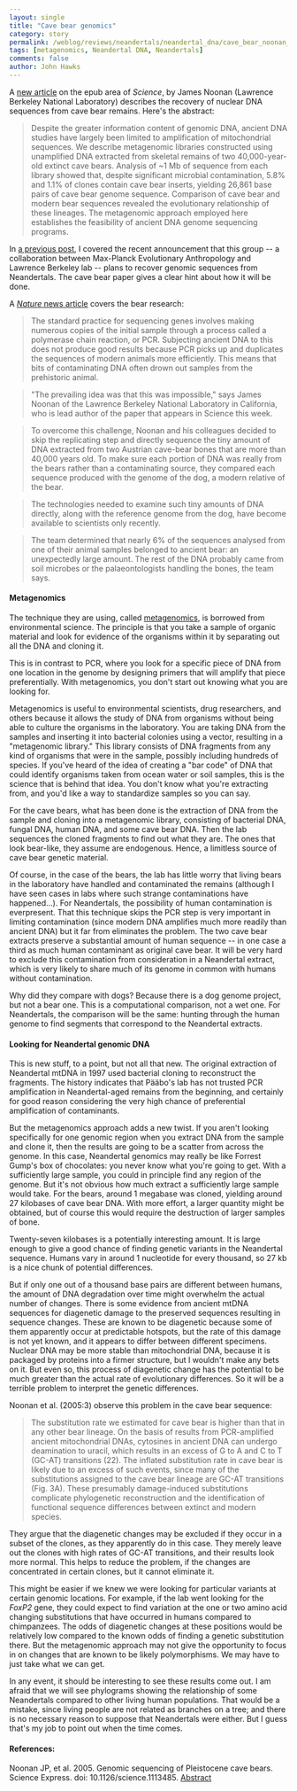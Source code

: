 ```yaml
---
layout: single 
title: "Cave bear genomics" 
category: story
permalink: /weblog/reviews/neandertals/neandertal_dna/cave_bear_noonan_2005.html
tags: [metagenomics, Neandertal DNA, Neandertals] 
comments: false 
author: John Hawks 
---
```



<p>
A <a href="http://www.sciencemag.org/cgi/content/abstract/1113485v1">new article</a> on the epub area of <i>Science</i>, by James Noonan (Lawrence Berkeley National Laboratory) describes the recovery of nuclear DNA sequences from cave bear remains. Here's the abstract: 
</p>

<blockquote>Despite the greater information content of genomic DNA, ancient DNA studies have largely been limited to amplification of mitochondrial sequences. We describe metagenomic libraries constructed using unamplified DNA extracted from skeletal remains of two 40,000-year-old extinct cave bears. Analysis of ~1 Mb of sequence from each library showed that, despite significant microbial contamination, 5.8% and 1.1% of clones contain cave bear inserts, yielding 26,861 base pairs of cave bear genome sequence. Comparison of cave bear and modern bear sequences revealed the evolutionary relationship of these lineages. The metagenomic approach employed here establishes the feasibility of ancient DNA genome sequencing programs.</blockquote>

<p>
In <a href="weblog/reviews/neandertals/neandertal_dna/neandertal_genome_announcement_2005.html">a previous post</a>, I covered the recent announcement that this group -- a collaboration between Max-Planck Evolutionary Anthropology and Lawrence Berkeley lab -- plans to recover genomic sequences from Neandertals. The cave bear paper gives a clear hint about how it will be done. 
</p>

<p>
A <a href="http://npg.nature.com/news/2005/050531/pf/050531-7_pf.html"><i>Nature</i> news article</a> covers the bear research: 
</p>

<blockquote>The standard practice for sequencing genes involves making numerous copies of the initial sample through a process called a polymerase chain reaction, or PCR. Subjecting ancient DNA to this does not produce good results because PCR picks up and duplicates the sequences of modern animals more efficiently. This means that bits of contaminating DNA often drown out samples from the prehistoric animal.</blockquote>

<blockquote>"The prevailing idea was that this was impossible," says James Noonan of the Lawrence Berkeley National Laboratory in California, who is lead author of the paper that appears in Science this week.</blockquote>

<blockquote>To overcome this challenge, Noonan and his colleagues decided to skip the replicating step and directly sequence the tiny amount of DNA extracted from two Austrian cave-bear bones that are more than 40,000 years old. To make sure each portion of DNA was really from the bears rather than a contaminating source, they compared each sequence produced with the genome of the dog, a modern relative of the bear.</blockquote>

<blockquote>The technologies needed to examine such tiny amounts of DNA directly, along with the reference genome from the dog, have become available to scientists only recently.</blockquote>

<blockquote>The team determined that nearly 6% of the sequences analysed from one of their animal samples belonged to ancient bear: an unexpectedly large amount. The rest of the DNA probably came from soil microbes or the palaeontologists handling the bones, the team says.</blockquote>

<h4>Metagenomics</h4>

<p>
The technique they are using, called <a href="http://www.bioteach.ubc.ca/Biodiversity/Metagenomics/">metagenomics</a>, is borrowed from environmental science. The principle is that you take a sample of organic material and look for evidence of the organisms within it by separating out all the DNA and cloning it. 
</p>

<p>
This is in contrast to PCR, where you look for a specific piece of DNA from one location in the genome by designing primers that will amplify that piece preferentially. With metagenomics, you don't start out knowing what you are looking for. 
</p>

<p>
Metagenomics is useful to environmental scientists, drug researchers, and others because it allows the study of DNA from organisms without being able to culture the organisms in the laboratory. You are taking DNA from the samples and inserting it into bacterial colonies using a vector, resulting in a "metagenomic library." This library consists of DNA fragments from any kind of organisms that were in the sample, possibly including hundreds of species. If you've heard of the idea of creating a "bar code" of DNA that could identify organisms taken from ocean water or soil samples, this is the science that is behind that idea. You don't know what you're extracting from, and you'd like a way to standardize samples so you can say. 
</p>

<p>
For the cave bears, what has been done is the extraction of DNA from the sample and cloning into a metagenomic library, consisting of bacterial DNA, fungal DNA, human DNA, and some cave bear DNA. Then the lab sequences the cloned fragments to find out what they are. The ones that look bear-like, they assume are endogenous. Hence, a limitless source of cave bear genetic material. 
</p>

<p>
Of course, in the case of the bears, the lab has little worry that living bears in the laboratory have handled and contaminated the remains (although I have seen cases in labs where such strange contaminations have happened...). For Neandertals, the possibility of human contamination is everpresent. That this technique skips the PCR step is very important in limiting contamination (since modern DNA amplifies much more readily than ancient DNA) but it far from eliminates the problem. The two cave bear extracts preserve a substantial amount of human sequence -- in one case a third as much human contaminant as original cave bear. It will be very hard to exclude this contamination from consideration in a Neandertal extract, which is very likely to share much of its genome in common with humans without contamination. 
</p>

<p>
Why did they compare with dogs? Because there is a dog genome project, but not a bear one. This is a computational comparison, not a wet one. For Neandertals, the comparison will be the same: hunting through the human genome to find segments that correspond to the Neandertal extracts. 
</p>

<h4>Looking for Neandertal genomic DNA</h4>

<p>
This is new stuff, to a point, but not all that new. The original extraction of Neandertal mtDNA in 1997 used bacterial cloning to reconstruct the fragments. The history indicates that P&auml;&auml;bo's lab has not trusted PCR amplification in Neandertal-aged remains from the beginning, and certainly for good reason considering the very high chance of preferential amplification of contaminants. 
</p>

<p>
But the metagenomics approach adds a new twist. If you aren't looking specifically for one genomic region when you extract DNA from the sample and clone it, then the results are going to be a scatter from across the genome. In this case, Neandertal genomics may really be like Forrest Gump's box of chocolates: you never know what you're going to get. With a sufficiently large sample, you could in principle find any region of the genome. But it's not obvious how much extract a sufficiently large sample would take. For the bears, around 1 megabase was cloned, yielding around 27 kilobases of cave bear DNA. With more effort, a larger quantity might be obtained, but of course this would require the destruction of larger samples of bone. 
</p>

<p>
Twenty-seven kilobases is a potentially interesting amount. It is large enough to give a good chance of finding genetic variants in the Neandertal sequence. Humans vary in around 1 nucleotide for every thousand, so 27 kb is a nice chunk of potential differences. 
</p>

<p>
But if only one out of a thousand base pairs are different between humans, the amount of DNA degradation over time might overwhelm the actual number of changes. There is some evidence from ancient mtDNA sequences for diagenetic damage to the preserved sequences resulting in sequence changes. These are known to be diagenetic because some of them apparently occur at predictable hotspots, but the rate of this damage is not yet known, and it appears to differ between different specimens. Nuclear DNA may be more stable than mitochondrial DNA, because it is packaged by proteins into a firmer structure, but I wouldn't make any bets on it.  But even so, this process of diagenetic change has the potential to be much greater than the actual rate of evolutionary differences. So it will be a terrible problem to interpret the genetic differences. 
</p>

<p>
Noonan et al. (2005:3) observe this problem in the cave bear sequence:
</p>

<blockquote>The substitution rate we estimated for cave bear is higher  than that in any other bear lineage. On the basis of results from PCR-amplified ancient mitochondrial DNAs, cytosines in ancient DNA can undergo deamination to uracil, which  results in an excess of G to A and C to T (GC-AT) transitions  (22). The inflated substitution rate in cave bear is likely due  to an excess of such events, since many of the substitutions  assigned to the cave bear lineage are GC-AT transitions (Fig.  3A). These presumably damage-induced substitutions  complicate phylogenetic reconstruction and the identification  of functional sequence differences between extinct and  modern species.  </blockquote>
</p>

<p>
They argue that the diagenetic changes may be excluded if they occur in a subset of the clones, as they apparently do in this case. They merely leave out the clones with high rates of GC-AT transitions, and their results look more normal. This helps to reduce the problem, if the changes are concentrated in certain clones, but it cannot eliminate it. 
</p>

<p>
This might be easier if we knew we were looking for particular variants at certain genomic locations. For example, if the lab went looking for the <i>FoxP2</i> gene, they could expect to find variation at the one or two amino acid changing substitutions that have occurred in humans compared to chimpanzees. The odds of diagenetic changes at these positions would be relatively low compared to the known odds of finding a genetic substitution there. But the metagenomic approach may not give the opportunity to focus in on changes that are known to be likely polymorphisms. We may have to just take what we can get. 
</p>

<p>
In any event, it should be interesting to see these results come out. I am afraid that we will see phylograms showing the relationship of some Neandertals compared to other living human populations. That would be a mistake, since living people are not related as branches on a tree; and there is no necessary reason to suppose that Neandertals were either. But I guess that's my job to point out when the time comes. 
</p>

<h4>References:</h4>

<p class="cite">Noonan JP, et al. 2005. Genomic sequencing of Pleistocene cave bears. Science Express. doi: 10.1126/science.1113485. <a href="http://www.sciencemag.org/cgi/content/abstract/1113485v1">Abstract</a></p>


